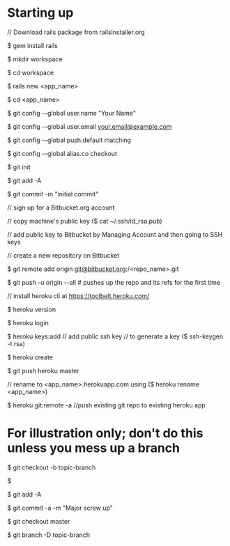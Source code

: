 # Starting up

// Download rails package from railsinstaller.org

$ gem install rails

$ mkdir workspace

$ cd workspace

$ rails new <app_name>

$ cd <app_name>

$ git config --global user.name "Your Name"

$ git config --global user.email your.email@example.com

$ git config --global push.default matching

$ git config --global alias.co checkout

$ git init

$ git add -A

$ git commit -m "initial commit"

// sign up for a Bitbucket.org account

// copy machine's public key ($ cat ~/.ssh/id_rsa.pub)

// add public key to Bitbucket by Managing Account and then going to SSH keys

// create a new repository on Bitbucket

$ git remote add origin git@bitbucket.org:<username>/<repo_name>.git 

$ git push -u origin --all # pushes up the repo and its refs for the first time

// install heroku cli at https://toolbelt.heroku.com/

$ heroku version

$ heroku login

$ heroku keys:add // add public ssh key // to generate a key ($ ssh-keygen -t 
rsa)

$ heroku create

$ git push heroku master

// rename to <app_name>.herokuapp.com using ($ heroku rename <app_name>)



$ heroku git:remote -a <heroku app name> //push existing git repo to existing 
heroku app



# For illustration only; don't do this unless you mess up a branch

$ git checkout -b topic-branch

$ <really screw up the branch>

$ git add -A

$ git commit -a -m "Major screw up"

$ git checkout master

$ git branch -D topic-branch